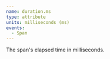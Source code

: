 ```yaml
---
name: duration.ms
type: attribute
units: milliseconds (ms)
events:
  - Span
---
```


The span's elapsed time in milliseconds.